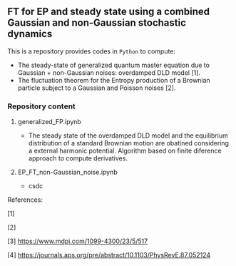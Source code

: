 ## FT for EP and steady state using a combined Gaussian and non-Gaussian stochastic dynamics

This is a repository provides codes in `Python` to compute:
* The steady-state of generalized quantum master equation due to Gaussian + non-Gaussian noises: overdamped DLD model [1].
* The fluctuation theorem for the Entropy production of a Brownian particle subject to a Gaussian and Poisson noises [2].

### Repository content

1. generalized_FP.ipynb
	- The steady state of the overdamped DLD model and the equilibrium distribution of a standard Brownian motion are obatined considering a external harmonic potential. Algorithm based on finite diference approach to compute derivatives.

2. EP_FT_non-Gaussian_noise.ipynb
	- csdc
	
References:

[1] 

[2]

[3] https://www.mdpi.com/1099-4300/23/5/517

[4] https://journals.aps.org/pre/abstract/10.1103/PhysRevE.87.052124
